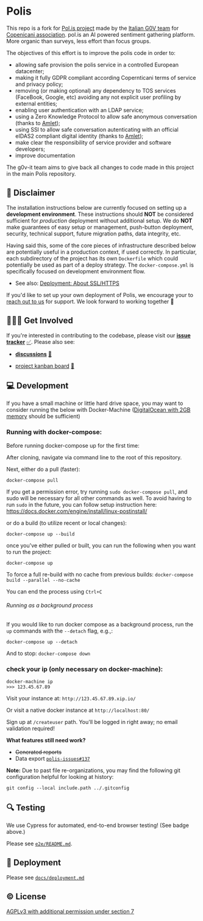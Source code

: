 # Polis
This repo  is a fork for [Pol.is project](https://github.com/compdemocracy/polis) made by the [Italian G0V team](https://www.copernicani.it/il-software-g0v-it/) for [Copenicani association](https://copenicani.it).
pol.is an AI powered sentiment gathering platform. More organic than surveys, less effort than focus groups.

The objectives of this effort is to improve the polis code in order to:

- allowing safe provision  the polis service in a controlled European datacenter;
- making it fully GDPR compliant according Copernticani terms of service and privacy policy;
- removing (or making optional) any dependency to TOS services (FaceBook, Google, etc) avoiding any not explicit user profiling  by external entities;
- enabling user authentication with an LDAP service;
- using a Zero Knowledge Protocol to allow safe anonymous conversation (thanks to [Amlet](https://amlet.eu));
- using SSI to allow safe conversation autenticating with an official eIDAS2 compliant digital identity (thanks to [Amlet](https://amlet.eu));
- make clear the responsibility of service provider and software developers;
- improve documentation

The g0v-it team aims to give back all changes to code made in this project in the main Polis repository.



<!-- Changes to badge text in URLs below, require changes to "name" value in .github/workflows/*.yml 
[![Nightly Docker Builds](https://github.com/compdemocracy/polis/workflows/Nightly%20Docker%20Builds/badge.svg)][nightlies]
[![E2E Tests](https://github.com/compdemocracy/polis/workflows/E2E%20Tests/badge.svg)][e2e-tests]

   [nightlies]: https://hub.docker.com/u/polisdemo
   [e2e-tests]: https://github.com/compdemocracy/polis/actions?query=workflow%3A%22E2E+Tests%22
-->

## :construction: Disclaimer

The installation instructions below are currently focused on setting up a **development environment**.
These instructions should **NOT** be considered sufficient for _production_ deployment without additional setup.
We do **NOT** make guarantees of easy setup or management, push-button deployment, security, technical support, future migration paths, data integrity, etc.

Having said this, some of the core pieces of infrastructure described below are potentially useful in a production context, if used correctly.
In particular, each subdirectory of the project has its own `Dockerfile` which could potentially be used as part of a deploy strategy.
The `docker-compose.yml` is specifically focused on development environment flow.

- See also: [Deployment: About SSL/HTTPS](docs/deployment.md#about-sslhttps)

If you'd like to set up your own deployment of Polis, we encourage your to [reach out to us](mailto:hello@compdemocracy.org) for support.
We look forward to working together :tada:


## 🙋🏾‍♀️ Get Involved

If you're interested in contributing to the codebase, please visit our [**issue tracker**][issues] [:white_check_mark:][issues].
Please also see:
- [**discussions**][discussions] [:speech_balloon:][discussions]
- [project kanban board][board] [:checkered_flag:][board]

   [chat]: https://gitter.im/pol-is/polis-community
   [chat-dev]: https://gitter.im/pol-is/polisDeployment
   [calls-about]: /CONTRIBUTING.md#telephone_receiver-open-calls
   [issues]: https://github.com/compdemocracy/polis/issues
   [board]: https://github.com/orgs/pol-is/projects/1
   [contributing]: /CONTRIBUTING.md#how-we-work
   [discussions]: https://github.com/

## 💻 Development

If you have a small machine or little hard drive space, you may want to consider running the below with Docker-Machine ([DigitalOcean with 2GB memory][do-tut] should be sufficient)

   [do-tut]: https://www.digitalocean.com/community/tutorials/how-to-provision-and-manage-remote-docker-hosts-with-docker-machine-on-ubuntu-16-04


### Running with docker-compose:

Before running docker-compose up for the first time:

After cloning, navigate via command line to the root of this repository.

Next, either do a pull (faster):

`docker-compose pull`

If you get a permission error, try running `sudo docker-compose pull`, and sudo will be necessary for all other commands as well. To avoid having to run `sudo` in the future, you can follow setup instruction here: https://docs.docker.com/engine/install/linux-postinstall/

or do a build (to utilize recent or local changes):

`docker-compose up --build`

once you've either pulled or built, you can run the following when you want to run the project:

`docker-compose up`

To force a full re-build with no cache from previous builds:
`docker-compose build --parallel --no-cache`

You can end the process using `Ctrl+C`

###### Running as a background process

If you would like to run docker compose as a background process, run the `up` commands with the `--detach` flag, e.g.,: 

`docker-compose up --detach`

And to stop:
`docker-compose down`

### check your ip (only necessary on docker-machine):
```
docker-machine ip
>>> 123.45.67.89
```

Visit your instance at: `http://123.45.67.89.xip.io/`

Or visit a native docker instance at `http://localhost:80/`

Sign up at `/createuser` path. You'll be logged in right away; no email validation required!

**What features still need work?**
- ~~Generated reports~~
- Data export [`polis-issues#137`](https://github.com/pol-is/polis-issues/issues/137)

**Note:** Due to past file re-organizations, you may find the following git configuration helpful for looking at history:

```
git config --local include.path ../.gitconfig
```

## 🔍 Testing

We use Cypress for automated, end-to-end browser testing! (See badge above.)

Please see [`e2e/README.md`](/e2e/README.md).

## 🚀 Deployment

Please see [`docs/deployment.md`](/docs/deployment.md)

## ©️  License

[AGPLv3 with additional permission under section 7](/LICENSE)

